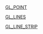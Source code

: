 [GL_POINT](https://github.com/syahlasandiani/submission-praktikum-GKV-E2/blob/main/pertemuan%201/GKV1_Titik.png)












[GL_LINES](https://github.com/syahlasandiani/submission-praktikum-GKV-E2/blob/main/pertemuan%201/GKV1_Garis.png)


[GL_LINE_STRIP](https://github.com/syahlasandiani/submission-praktikum-GKV-E2/blob/main/pertemuan%201/GKV1_GL_LINE_STRIP.png)
